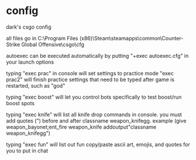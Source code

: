 # config
dark's csgo config

all files go in C:\Program Files (x86)\Steam\steamapps\common\Counter-Strike Global Offensive\csgo\cfg

autoexec can be executed automatically by putting "+exec autoexec.cfg" in your launch options


typing "exec prac" in console will set settings to practice mode
"exec prac2" will finish practice settings that need to be typed after game is restarted, such as "god"


typing "exec boost" will let you control bots specifically to test boost/run boost spots


typing "exec knife" will list all knife drop commands in console. you must add quotes (") before and after classname weapon_knifegg. 
example (give weapon_bayonet;ent_fire weapon_knife addoutput"classname weapon_knifegg")


typing "exec fun" will list out fun copy/paste ascii art, emojis, and quotes for you to put in chat
